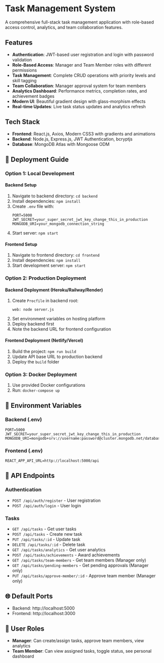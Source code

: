 # Task Management System

A comprehensive full-stack task management application with role-based access control, analytics, and team collaboration features.

## Features
- **Authentication**: JWT-based user registration and login with password validation
- **Role-Based Access**: Manager and Team Member roles with different permissions
- **Task Management**: Complete CRUD operations with priority levels and skill tagging
- **Team Collaboration**: Manager approval system for team members
- **Analytics Dashboard**: Performance metrics, completion rates, and achievement badges
- **Modern UI**: Beautiful gradient design with glass-morphism effects
- **Real-time Updates**: Live task status updates and analytics refresh

## Tech Stack
- **Frontend**: React.js, Axios, Modern CSS3 with gradients and animations
- **Backend**: Node.js, Express.js, JWT Authentication, bcryptjs
- **Database**: MongoDB Atlas with Mongoose ODM

## 🚀 Deployment Guide

### Option 1: Local Development

#### Backend Setup
1. Navigate to backend directory: `cd backend`
2. Install dependencies: `npm install`
3. Create `.env` file with:
   ```
   PORT=5000
   JWT_SECRET=your_super_secret_jwt_key_change_this_in_production
   MONGODB_URI=your_mongodb_connection_string
   ```
4. Start server: `npm start`

#### Frontend Setup
1. Navigate to frontend directory: `cd frontend`
2. Install dependencies: `npm install`
3. Start development server: `npm start`

### Option 2: Production Deployment

#### Backend Deployment (Heroku/Railway/Render)
1. Create `Procfile` in backend root:
   ```
   web: node server.js
   ```
2. Set environment variables on hosting platform
3. Deploy backend first
4. Note the backend URL for frontend configuration

#### Frontend Deployment (Netlify/Vercel)
1. Build the project: `npm run build`
2. Update API base URL to production backend
3. Deploy the `build` folder

### Option 3: Docker Deployment
1. Use provided Docker configurations
2. Run: `docker-compose up`

## 🔧 Environment Variables

### Backend (.env)
```
PORT=5000
JWT_SECRET=your_super_secret_jwt_key_change_this_in_production
MONGODB_URI=mongodb+srv://username:password@cluster.mongodb.net/database
```

### Frontend (.env)
```
REACT_APP_API_URL=http://localhost:5000/api
```

## 📡 API Endpoints

### Authentication
- `POST /api/auth/register` - User registration
- `POST /api/auth/login` - User login

### Tasks
- `GET /api/tasks` - Get user tasks
- `POST /api/tasks` - Create new task
- `PUT /api/tasks/:id` - Update task
- `DELETE /api/tasks/:id` - Delete task
- `GET /api/tasks/analytics` - Get user analytics
- `POST /api/tasks/achievements` - Award achievements
- `GET /api/tasks/team-members` - Get team members (Manager only)
- `GET /api/tasks/pending-members` - Get pending approvals (Manager only)
- `PUT /api/tasks/approve-member/:id` - Approve team member (Manager only)

## 🌐 Default Ports
- Backend: http://localhost:5000
- Frontend: http://localhost:3000

## 👥 User Roles
- **Manager**: Can create/assign tasks, approve team members, view analytics
- **Team Member**: Can view assigned tasks, toggle status, see personal dashboard
